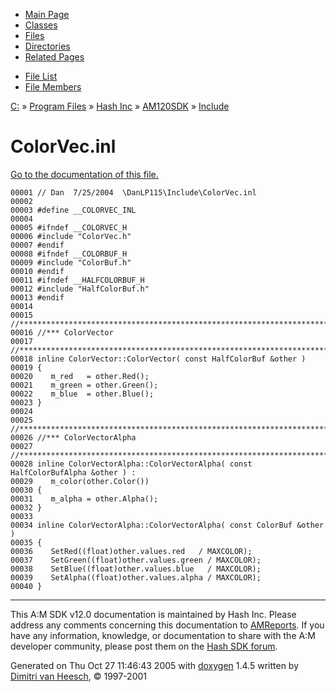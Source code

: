 <div class="tabs">

- [Main Page](index.md)
- [Classes](annotated.md)
- <span id="current">[Files](files.md)</span>
- [Directories](dirs.md)
- [Related Pages](pages.md)

</div>

<div class="tabs">

- [File List](files.md)
- [File Members](globals.md)

</div>

<div class="nav">

<a href="dir_C_3A_2F.md" class="el">C:</a> » <a href="dir_C_3A_2FProgram_20Files_2F.md" class="el">Program Files</a> » <a href="dir_C_3A_2FProgram_20Files_2FHash_20Inc_2F.md" class="el">Hash Inc</a> » <a href="dir_C_3A_2FProgram_20Files_2FHash_20Inc_2FAM120SDK_2F.md" class="el">AM120SDK</a> » <a href="dir_C_3A_2FProgram_20Files_2FHash_20Inc_2FAM120SDK_2FInclude_2F.md" class="el">Include</a>

</div>

# ColorVec.inl

[Go to the documentation of this file.](ColorVec_8inl.md)

<div class="fragment">

``` fragment
00001 // Dan  7/25/2004  \DanLP115\Include\ColorVec.inl
00002 
00003 #define __COLORVEC_INL
00004 
00005 #ifndef __COLORVEC_H
00006 #include "ColorVec.h"
00007 #endif
00008 #ifndef __COLORBUF_H
00009 #include "ColorBuf.h"
00010 #endif
00011 #ifndef __HALFCOLORBUF_H
00012 #include "HalfColorBuf.h"
00013 #endif
00014 
00015 //*********************************************************************
00016 //*** ColorVector
00017 //*********************************************************************
00018 inline ColorVector::ColorVector( const HalfColorBuf &other )
00019 {
00020    m_red   = other.Red();
00021    m_green = other.Green();
00022    m_blue  = other.Blue();
00023 }
00024 
00025 //*********************************************************************
00026 //*** ColorVectorAlpha
00027 //*********************************************************************
00028 inline ColorVectorAlpha::ColorVectorAlpha( const HalfColorBufAlpha &other ) :
00029    m_color(other.Color())
00030 {
00031    m_alpha = other.Alpha();
00032 }
00033 
00034 inline ColorVectorAlpha::ColorVectorAlpha( const ColorBuf &other )
00035 { 
00036    SetRed((float)other.values.red   / MAXCOLOR); 
00037    SetGreen((float)other.values.green / MAXCOLOR); 
00038    SetBlue((float)other.values.blue   / MAXCOLOR); 
00039    SetAlpha((float)other.values.alpha / MAXCOLOR); 
00040 }
```

</div>

------------------------------------------------------------------------

<span class="small">This A:M SDK v12.0 documentation is maintained by Hash Inc. Please address any comments concerning this documentation to [AMReports](http://www.hash.com/reports). If you have any information, knowledge, or documentation to share with the A:M developer community, please post them on the [Hash SDK forum](http://www.hash.com/forums/index.php?showforum=11).</span>

Generated on Thu Oct 27 11:46:43 2005 with [<span class="image placeholder" original-image-src="doxygen.png" original-image-title="" height="45" width="100" align="middle" border="0">doxygen</span>](http://www.doxygen.org/index.html) 1.4.5 written by [Dimitri van Heesch](mailto:dimitri@stack.nl), © 1997-2001
